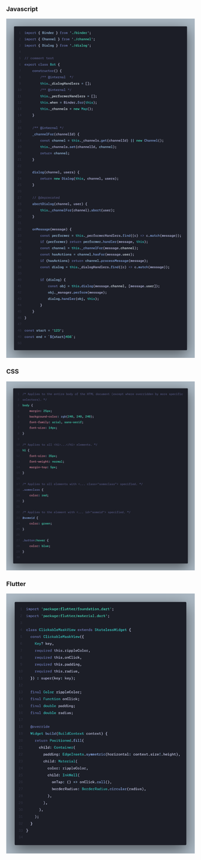 ### Javascript

![javascript](assets/images/js.png)

### CSS

![css](assets/images/css.png)

### Flutter

![flutter](assets/images/flutter.png)
